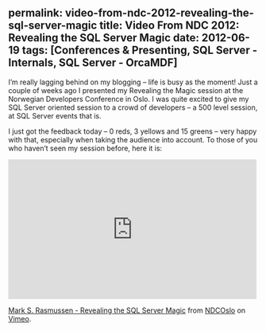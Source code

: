 permalink: video-from-ndc-2012-revealing-the-sql-server-magic
title: Video From NDC 2012: Revealing the SQL Server Magic
date: 2012-06-19
tags: [Conferences & Presenting, SQL Server - Internals, SQL Server - OrcaMDF]
---
I’m really lagging behind on my blogging – life is busy as the moment! Just a couple of weeks ago I presented my Revealing the Magic session at the Norwegian Developers Conference in Oslo. I was quite excited to give my SQL Server oriented session to a crowd of developers – a 500 level session, at SQL Server events that is.

<!-- more -->

I just got the feedback today – 0 reds, 3 yellows and 15 greens – very happy with that, especially when taking the audience into account. To those of you who haven’t seen my session before, here it is:

<iframe src="http://player.vimeo.com/video/43659054" height="281" width="500" allowfullscreen="allowfullscreen" frameborder="0"></iframe>

[Mark S. Rasmussen - Revealing the SQL Server Magic](http://vimeo.com/43659054) from [NDCOslo](http://vimeo.com/ndcoslo) on [Vimeo](http://vimeo.com).

